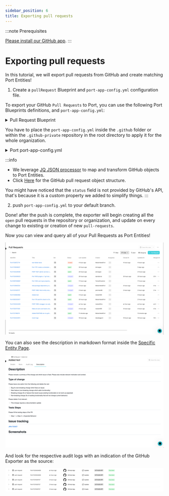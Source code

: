 ```yaml
---
sidebar_position: 6
title: Exporting pull requests
---
```


:::note Prerequisites

[Please install our GitHub app](./installation).
:::

# Exporting pull requests

In this tutorial, we will export pull requests from GitHub and create matching Port Entities!

1. Create a `pullRequest` Blueprint and `port-app-config.yml` configuration file.

To export your GitHub `Pull Requests` to Port, you can use the following Port Blueprints definitions, and `port-app-config.yml`:

<details>
<summary> Pull Request Blueprint </summary>

```json showLineNumbers
{
  "identifier": "pullRequest",
  "title": "Pull Request",
  "schema": {
    "properties": {
      "creator": {
        "title": "Creator",
        "type": "string"
      },
      "assignees": {
        "title": "Assignees",
        "type": "array"
      },
      "reviewers": {
        "title": "Reviewers",
        "type": "array"
      },
      "status": {
        "title": "Status",
        "type": "string",
        "enum": ["merged", "open", "closed"],
        "enumColors": {
          "merged": "purple",
          "open": "green",
          "closed": "red"
        }
      },
      "closedAt": {
        "title": "Closed At",
        "type": "string",
        "format": "date-time"
      },
      "updatedAt": {
        "title": "Updated At",
        "type": "string",
        "format": "date-time"
      },
      "mergedAt": {
        "title": "Merged At",
        "type": "string",
        "format": "date-time"
      },
      "description": {
        "title": "Description",
        "type": "string",
        "format": "markdown"
      },
      "link": {
        "format": "url",
        "type": "string"
      }
    },
    "required": []
  },
  "mirrorProperties": {},
  "calculationProperties": {},
  "relations": {}
}
```

</details>

You have to place the `port-app-config.yml` inside the `.github` folder or within the `.github-private` repository in the root directory to apply it for the whole organization.

<details>

<summary> Port port-app-config.yml </summary>

```yaml showLineNumbers
resources:
  - kind: pull-request
    selector:
      query: "true" # a JQ expression that it's output (boolean) determinating wheter to report the current resource or not
    port:
      entity:
        mappings:
          identifier: ".head.repo.name + (.id|tostring)" # The Entity identifier will be the repository name + the pull request ID. After the Entity is created, the exporter will send `PATCH` requests to update this pull request within Port.
          title: ".title"
          blueprint: '"pullRequest"'
          properties:
            creator: ".user.login"
            assignees: "[.assignees[].login]"
            reviewers: "[.requested_reviewers[].login]"
            status: ".status" # merged, closed, opened
            closedAt: ".closed_at"
            updatedAt: ".updated_at"
            mergedAt: ".merged_at"
            description: ".body"
            prNumber: ".id"
            link: ".html_url"
```

</details>

:::info

- We leverage [JQ JSON processor](https://stedolan.github.io/jq/manual/) to map and transform GitHub objects to Port Entities.
- Click [Here](https://docs.github.com/en/rest/pulls/pulls#get-a-pull-request) for the GitHub pull request object structure.

You might have noticed that the `status` field is not provided by GitHub's API, that's because it is a custom property we added to simplify things.
:::

2. push `port-app-config.yml` to your default branch.

Done! after the push is complete, the exporter will begin creating all the `open` pull requests in the repository or organization, and update on every change to existing or creation of new `pull-requests`.

Now you can view and query all of your Pull Requests as Port Entities!

![Developer Portal GitHub Pull Requests](../../../../../static/img/integrations/github-app/GitHubPullRequests.png)

You can also see the description in markdown format inside the [Specific Entity Page](../../understand-entities-structure/understand-entities-structure.md#entity-page).

![Developer Portal GitHub Pull Request Description](../../../../../static/img/integrations/github-app/PullRequestDescription.png)

And look for the respective audit logs with an indication of the GitHub Exporter as the source:

![Developer Portal GitHub Exporter Audit Log](../../../../../static/img/integrations/github-app/AuditLog.png)
